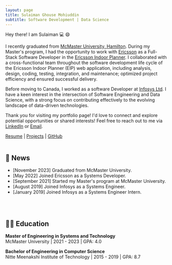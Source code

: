 ```yaml
---
layout: page
title: Sulaiman Ghouse Mohiuddin
subtitle: Software Development | Data Science
---
```


Hey there! I am Sulaiman 💻 :smile:

I recently graduated from [McMaster University, Hamilton](https://www.mcmaster.ca/). During my Master's program, I had the opportunity to work with [Ericsson](https://www.ericsson.com/en) as a Full-Stack Software Developer in the [Ericsson Indoor Planner](https://www.ericsson.com/en/portfolio/networks/ericsson-radio-system/radio/small-cells/indoor/ericsson-indoor-planner). I collaborated with a cross-functional team throughout the software development life cycle of the Ericsson Indoor Planner (EIP) web application, including analysis, design, coding, testing, integration, and maintenance; optimized project efficiency and ensured successful delivery.

Before moving to Canada, I worked as a software Developer at [Infosys Ltd](https://www.infosys.com/). I have a keen interest in the intersection of Software Engineering and Data Science, with a strong focus on contributing effectively to the evolving landscape of data-driven technologies.


Thank you for visiting my portfolio page! I'd love to connect and explore potential opportunities or shared interests! Feel free to reach out to me via [LinkedIn](https://www.linkedin.com/in/sulaimangm/) or [Email](mailto:sulaimangm@gmail.com). 

[Resume](../Resume_Sulaiman.pdf)  |  [Projects](../projects/)  |  [GitHub](https://github.com/sulaimangm)
<br/><br/>
<h2 id="️-news"> 📃 News </h2>

- [November 2023] Graduated from McMaster University.
- [May 2022] Joined Ericsson as a Systems Developer.
- [September 2021] Started my Master's program at McMaster University.
- [August 2019] Joined Infosys as a Systems Engineer.
- [January 2019] Joined Infosys as a Systems Engineer Intern.

<br/><br/>
<h2 id="-education"> 👩‍🎓 Education </h2>

<p><strong>Master of Engineering in Systems and Technology</strong> <br> McMaster University | 2021 - 2023 | GPA: 4.0 </p>

<p><strong>Bachelor of Engineering in Computer Science</strong> <br> Nitte Meenakshi Institute of Technology | 2015 - 2019 | GPA: 8.7 <br> </p>

